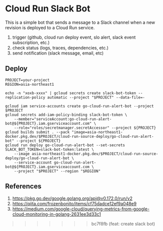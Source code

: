 # Cloud Run Slack Bot

This is a simple bot that sends a message to a Slack channel when a new revision is deployed to a Cloud Run service.

1. trigger (github, cloud run deploy event, slo alert, slack event subscription, etc.)
1. check status (logs, traces, dependencies, etc.)
1. send notification (slack message, email, etc)

## Deploy

```
PROJECT=your-project
REGION=asia-northeast1
```

```
echo -n "xoxb-xxxx" | gcloud secrets create slack-bot-token --replication-policy automatic --project "$PROJECT" --data-file=-
```

```
gcloud iam service-accounts create go-cloud-run-alert-bot --project $PROJECT
gcloud secrets add-iam-policy-binding slack-bot-token \
    --member="serviceAccount:go-cloud-run-alert-bot@${PROJECT}.iam.gserviceaccount.com" \
    --role="roles/secretmanager.secretAccessor" --project ${PROJECT}
gcloud builds submit . --pack "image=asia-northeast1-docker.pkg.dev/$PROJECT/cloud-run-source-deploy/go-cloud-run-alert-bot" --project ${PROJECT}
gcloud run deploy go-cloud-run-alert-bot --set-secrets SLACK_BOT_TOKEN=slack-bot-token:latest \
    --image asia-northeast1-docker.pkg.dev/$PROJECT/cloud-run-source-deploy/go-cloud-run-alert-bot \
    --service-account go-cloud-run-alert-bot@${PROJECT}.iam.gserviceaccount.com \
    --project "$PROJECT" --region "$REGION"
```

## References
1. https://pkg.go.dev/google.golang.org/api@v0.172.0/run/v2
1. https://qiita.com/frozenbonito/items/cf75dadce12ef9a048e9
1. https://medium.com/google-cloud/querying-metrics-from-google-cloud-monitoring-in-golang-2631ee3d33c1
>>>>>>> bc7f8fb (feat: create slack bot)
